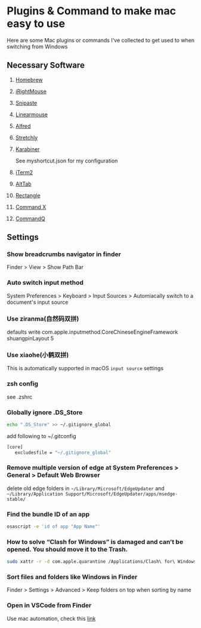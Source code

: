 # Plugins & Command to make mac easy to use

Here are some Mac plugins or commands I've collected to get used to when switching from Windows

## Necessary Software

1. [Homebrew](https://brew.sh/)
2. [iRightMouse](https://www.irightmouse.com/)
3. [Snipaste](https://zh.snipaste.com/)
4. [Linearmouse](https://linearmouse.org/)
5. [Alfred](https://www.alfredapp.com/)
6. [Stretchly](https://hovancik.net/stretchly/)
7. [Karabiner](https://karabiner-elements.pqrs.org/)

   See myshortcut.json for my configuration
8. [iTerm2](https://iterm2.com/)
9. [AltTab](https://alt-tab-macos.netlify.app/)
10. [Rectangle](https://rectangleapp.com/)
11. [Command X](https://sindresorhus.com/command-x)
12. [CommandQ](https://commandqapp.com/)
## Settings

### Show breadcrumbs navigator in finder

Finder > View > Show Path Bar

### Auto switch input method

System Preferences > Keyboard > Input Sources > Automiacally switch to a document's input source

### Use ziranma(自然码双拼)

defaults write com.apple.inputmethod.CoreChineseEngineFramework shuangpinLayout 5

### Use xiaohe(小鹤双拼)

This is automatically supported in macOS `input source` settings

### zsh config

see .zshrc

### Globally ignore .DS_Store

```bash
echo ".DS_Store" >> ~/.gitignore_global
```

add following to ~/.gitconfig

```bash
[core]
   excludesfile = "~/.gitignore_global"
```

### Remove multiple version of edge at System Preferences > General > Default Web Browser

delete old edge folders in `~/Library/Microsoft/EdgeUpdater`
and `~/Library/Application Support/Microsoft/EdgeUpdater/apps/msedge-stable/`

### Find the bundle ID of an app

```bash
osascript -e 'id of app "App Name"'
```


### How to solve “Clash for Windows” is damaged and can’t be opened. You should move it to the Trash.

```bash
sudo xattr -r -d com.apple.quarantine /Applications/Clash\ for\ Windows.app
```

### Sort files and folders like Windows in Finder

Finder > Settings > Advanced > Keep folders on top when sorting by name

### Open in VSCode from Finder

Use mac automation, check this [link](https://www.youtube.com/watch?v=dcjevVMhpoM&ab_channel=MerillFernando)

